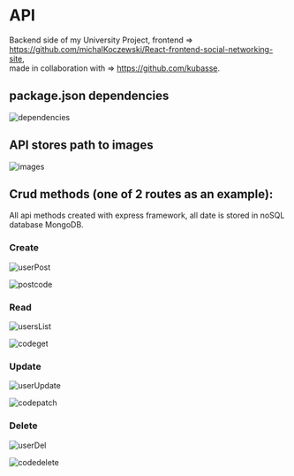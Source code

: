# API
Backend side of my University Project, frontend => https://github.com/michalKoczewski/React-frontend-social-networking-site,             
made in collaboration with => https://github.com/kubasse.   

## package.json dependencies
![dependencies](https://user-images.githubusercontent.com/52933683/106327859-19e8fc00-627f-11eb-9f59-405c496c67ea.PNG)

## API stores path to images
![images](https://user-images.githubusercontent.com/52933683/106328035-68969600-627f-11eb-834b-d1cfb945efd1.PNG)

## Crud methods (one of 2 routes as an example):
All api methods created with express framework, all date is stored in noSQL database MongoDB.

### Create
![userPost](https://user-images.githubusercontent.com/52933683/106327102-dc37a380-627d-11eb-8026-7c61bde5832b.PNG)

![postcode](https://user-images.githubusercontent.com/52933683/106328374-fd998f00-627f-11eb-8ff1-4d7bd43968c6.PNG)

### Read
![usersList](https://user-images.githubusercontent.com/52933683/106327096-da6de000-627d-11eb-9884-0b0658359c54.PNG)

![codeget](https://user-images.githubusercontent.com/52933683/106328366-fa060800-627f-11eb-85a1-20e8f5f9e0bd.PNG)

### Update
![userUpdate](https://user-images.githubusercontent.com/52933683/106326771-4dc32200-627d-11eb-907e-b6d4030c2d81.PNG)

![codepatch](https://user-images.githubusercontent.com/52933683/106328368-fb373500-627f-11eb-955c-8e07aed43a98.PNG)

### Delete
![userDel](https://user-images.githubusercontent.com/52933683/106327106-dd68d080-627d-11eb-889b-2ebc99638944.PNG)

![codedelete](https://user-images.githubusercontent.com/52933683/106328363-f8d4db00-627f-11eb-81d6-a0c7f240c421.PNG)
